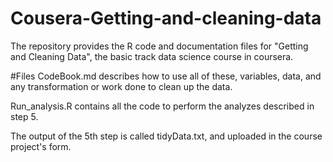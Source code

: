 # Cousera-Getting-and-cleaning-data

The repository provides the R code and documentation files for "Getting and Cleaning Data", the basic track data science course in coursera.


#Files
CodeBook.md describes how to use all of these, variables, data, and any transformation or work done to clean up the data.

Run_analysis.R contains all the code to perform the analyzes described in step 5.

The output of the 5th step is called tidyData.txt, and uploaded in the course project's form.
